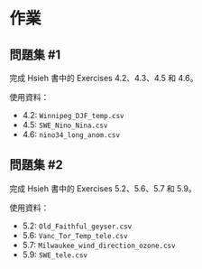# 作業

## 問題集 #1

完成 Hsieh 書中的 Exercises 4.2、4.3、4.5 和 4.6。

使用資料：
- 4.2: `Winnipeg_DJF_temp.csv`
- 4.5: `SWE_Nino_Nina.csv`
- 4.6: `nino34_long_anom.csv`

## 問題集 #2

完成 Hsieh 書中的 Exercises 5.2、5.6、5.7 和 5.9。

使用資料：
- 5.2: `Old_Faithful_geyser.csv`
- 5.6: `Vanc_Tor_Temp_tele.csv`
- 5.7: `Milwaukee_wind_direction_ozone.csv`
- 5.9: `SWE_tele.csv`

<!-- ## Problem set #3

Complete Exercises 6.5, 6.6, and 8.1 in Hsieh's book.

## Problem set #4

1. Complete Exercise 12.1 in Hsieh's book.
2. Following the first question, use the support vector machine to classify the forest types in the given dataset. Feel free to choose one-versus-the-rest or one-versus-one approach (and specify your choice). Train using the first two predictors and compare the results with the linear discriminant analysis.
3. Generate a synthetic signal with added noise $y = \sin x + 0.5 \times \mathcal{N}(0, 1)$ and collect 40 data points that are distributed within the range $x = [0, 4\pi]$. Now use (a) ridge regression, (b) kernel ridge regression, and (c) Gaussian progress regression to model the data and give the prediction at the range $x = [0, 8\pi]$ with visualization. Describe and justify your kernel selection and hyperparameter tuning process whenever necessary. Compare the results from three regression methods.

## Problem set #5

Complete the following exercises in Hsieh's book with the specified requirements:

1. Exercise 14.2, including (c)
2. Exercise 12.5, but develop two prediction models instead of one. One of the models must be a random forest or a boosting model.
3. Exercise 14.4, including (b) -->